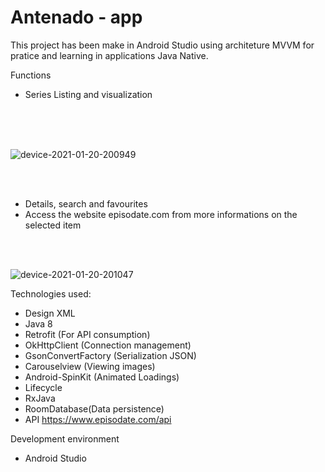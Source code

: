 # Antenado - app

This project has been make in Android Studio using architeture MVVM for pratice and learning in applications Java Native. 

Functions

* Series Listing  and visualization 


<br/>
<br/>
<br/>

![device-2021-01-20-200949](https://user-images.githubusercontent.com/58223932/105252147-adbe1800-5b5b-11eb-92f8-96865ce6fd58.png)

<br/>
<br/>

* Details, search and favourites
* Access the website episodate.com from more informations on the selected item

<br/>
<br/>

![device-2021-01-20-201047](https://user-images.githubusercontent.com/58223932/105252149-aeef4500-5b5b-11eb-8139-1c14cc577e69.png)


Technologies used:
* Design  XML
* Java 8
* Retrofit (For API consumption)
* OkHttpClient (Connection management)
* GsonConvertFactory (Serialization JSON)
* Carouselview (Viewing images)
* Android-SpinKit (Animated Loadings)
* Lifecycle 
* RxJava
* RoomDatabase(Data persistence)
* API https://www.episodate.com/api

Development environment
* Android Studio
